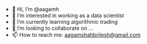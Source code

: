 - 👋 Hi, I’m @aagamh
- 👀 I’m interested in working as a data scientist
- 🌱 I’m currently learning algorithmic trading 
- 💞️ I’m looking to collaborate on ...
- 📫 How to reach me: aagamshahbrijesh@gmail.com

<!---
aagamh/aagamh is a ✨ special ✨ repository because its `README.md` (this file) appears on your GitHub profile.
You can click the Preview link to take a look at your changes.
--->
